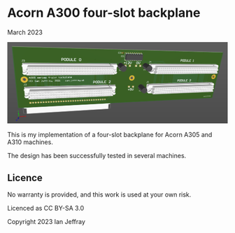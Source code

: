 # Acorn A300 four-slot backplane

March 2023


![3D View](Generated/A300_Backplane_3D_View.PNG)

This is my implementation of a four-slot backplane for Acorn A305 and A310 machines.

The design has been successfully tested in several machines.


## Licence

No warranty is provided, and this work is used at your own risk.  

Licenced as CC BY-SA 3.0

Copyright 2023 Ian Jeffray

